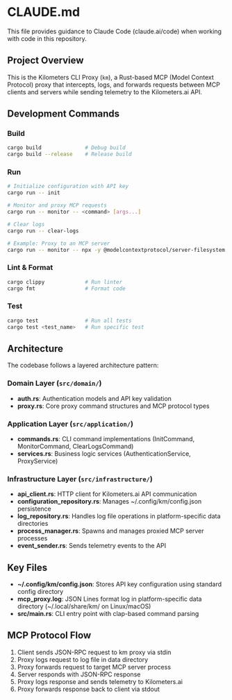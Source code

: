 # CLAUDE.md

This file provides guidance to Claude Code (claude.ai/code) when working with code in this repository.

## Project Overview

This is the Kilometers CLI Proxy (`km`), a Rust-based MCP (Model Context Protocol) proxy that intercepts, logs, and forwards requests between MCP clients and servers while sending telemetry to the Kilometers.ai API.

## Development Commands

### Build
```bash
cargo build              # Debug build
cargo build --release    # Release build
```

### Run
```bash
# Initialize configuration with API key
cargo run -- init

# Monitor and proxy MCP requests
cargo run -- monitor -- <command> [args...]

# Clear logs
cargo run -- clear-logs

# Example: Proxy to an MCP server
cargo run -- monitor -- npx -y @modelcontextprotocol/server-filesystem ~/Documents
```

### Lint & Format
```bash
cargo clippy             # Run linter
cargo fmt                # Format code
```

### Test
```bash
cargo test               # Run all tests
cargo test <test_name>   # Run specific test
```

## Architecture

The codebase follows a layered architecture pattern:

### Domain Layer (`src/domain/`)
- **auth.rs**: Authentication models and API key validation
- **proxy.rs**: Core proxy command structures and MCP protocol types

### Application Layer (`src/application/`)
- **commands.rs**: CLI command implementations (InitCommand, MonitorCommand, ClearLogsCommand)
- **services.rs**: Business logic services (AuthenticationService, ProxyService)

### Infrastructure Layer (`src/infrastructure/`)
- **api_client.rs**: HTTP client for Kilometers.ai API communication
- **configuration_repository.rs**: Manages ~/.config/km/config.json persistence
- **log_repository.rs**: Handles log file operations in platform-specific data directories
- **process_manager.rs**: Spawns and manages proxied MCP server processes
- **event_sender.rs**: Sends telemetry events to the API

## Key Files

- **~/.config/km/config.json**: Stores API key configuration using standard config directory
- **mcp_proxy.log**: JSON Lines format log in platform-specific data directory (~/.local/share/km/ on Linux/macOS)
- **src/main.rs**: CLI entry point with clap-based command parsing

## MCP Protocol Flow

1. Client sends JSON-RPC request to km proxy via stdin
2. Proxy logs request to log file in data directory
3. Proxy forwards request to target MCP server process
4. Server responds with JSON-RPC response
5. Proxy logs response and sends telemetry to Kilometers.ai
6. Proxy forwards response back to client via stdout